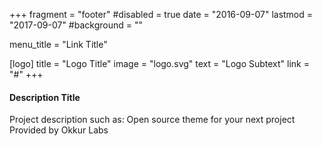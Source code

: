+++
fragment = "footer"
#disabled = true
date = "2016-09-07"
lastmod = "2017-09-07"
#background = ""

menu_title = "Link Title"

[logo]
    title = "Logo Title"
    image = "logo.svg"
    text = "Logo Subtext"
    link = "#"
+++

#### Description Title

Project description such as:
Open source theme for your next project
Provided by Okkur Labs